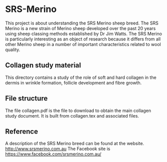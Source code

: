 # SRS-Merino #
This project is about understanding the SRS Merino sheep breed. The SRS Merino is a new strain of Merino sheep developed over the past 20 years using sheep classing methods established by Dr Jim Watts. The SRS Merino is particularly interesting as an object of research because it differs from all other Merino sheep in a number of important characteristics related to wool quality.


## Collagen study material ##
This directory contains a study of the role of soft and hard collagen in the dermis in wrinkle formation, follicle development and fibre growth. 

## File structure ##
The file collagen.pdf is the file to download to obtain the main collagen study document. It is built from collagen.tex and associated files.


## Reference ##
A description of the SRS Merino breed can be found at the website.
http://www.srsmerino.com.au
The Facebook site is  https://www.facebook.com/srsmerino.com.au/

